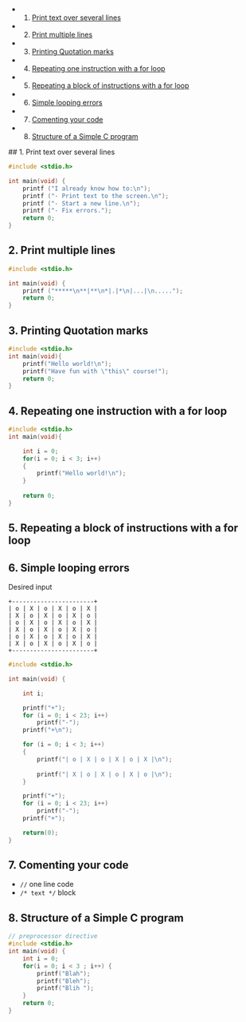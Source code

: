 <!-- vscode-markdown-toc -->
* 1. [Print text over several lines](#Printtextoverseverallines)
* 2. [Print multiple lines](#Printmultiplelines)
* 3. [Printing Quotation marks](#PrintingQuotationmarks)
* 4. [Repeating one instruction with a for loop](#Repeatingoneinstructionwithaforloop)
* 5. [Repeating a block of instructions with a for loop](#Repeatingablockofinstructionswithaforloop)
* 6. [Simple looping errors](#Simpleloopingerrors)
* 7. [Comenting your code](#Comentingyourcode)
* 8. [Structure of a Simple C program](#StructureofaSimpleCprogram)

<!-- vscode-markdown-toc-config
	numbering=true
	autoSave=true
	/vscode-markdown-toc-config -->
<!-- /vscode-markdown-toc -->##  1. <a name='Printtextoverseverallines'></a>Print text over several lines

``` c
#include <stdio.h>

int main(void) {
    printf ("I already know how to:\n");
    printf ("- Print text to the screen.\n");
    printf ("- Start a new line.\n");
    printf ("- Fix errors.");
    return 0;
}
```

##  2. <a name='Printmultiplelines'></a>Print multiple lines

``` c
#include <stdio.h>

int main(void) {
    printf ("*****\n**|**\n*|.|*\n|...|\n.....");
    return 0;
}
```

##  3. <a name='PrintingQuotationmarks'></a>Printing Quotation marks

``` c
#include <stdio.h>
int main(void){
    printf("Hello world!\n");
    printf("Have fun with \"this\" course!");
    return 0;
}
```

##  4. <a name='Repeatingoneinstructionwithaforloop'></a>Repeating one instruction with a for loop

``` c
#include <stdio.h>
int main(void){

    int i = 0;
    for(i = 0; i < 3; i++)
    {
        printf("Hello world!\n");
    }
    
    return 0;
}
```


##  5. <a name='Repeatingablockofinstructionswithaforloop'></a>Repeating a block of instructions with a for loop

##  6. <a name='Simpleloopingerrors'></a>Simple looping errors
Desired input
``` console
+-----------------------+                                                       
| o | X | o | X | o | X |                                                       
| X | o | X | o | X | o |                                                       
| o | X | o | X | o | X |                                                       
| X | o | X | o | X | o |                                                       
| o | X | o | X | o | X |                                                       
| X | o | X | o | X | o |                                                       
+-----------------------+ 
```
``` c
#include <stdio.h>

int main(void) {

    int i;

    printf("+");
    for (i = 0; i < 23; i++)
        printf("-");
    printf("+\n");

    for (i = 0; i < 3; i++)
    {
        printf("| o | X | o | X | o | X |\n");
        
        printf("| X | o | X | o | X | o |\n");
    }    

    printf("+");
    for (i = 0; i < 23; i++)
        printf("-");
    printf("+");

    return(0);
}
```

##  7. <a name='Comentingyourcode'></a>Comenting your code
- `//` one line code 
- `/* text */` block

##  8. <a name='StructureofaSimpleCprogram'></a>Structure of a Simple C program

``` c
// preprocessor directive
#include <stdio.h>
int main(void) {
    int i = 0;
    for(i = 0; i < 3 ; i++) {
        printf("Blah");
        printf("Bleh");
        printf("Blih "); 
    }
    return 0;
}
```